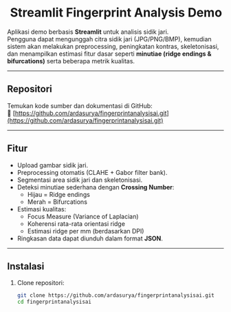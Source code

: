 # ​ Streamlit Fingerprint Analysis Demo

Aplikasi demo berbasis **Streamlit** untuk analisis sidik jari.  
Pengguna dapat mengunggah citra sidik jari (JPG/PNG/BMP), kemudian sistem akan melakukan preprocessing, peningkatan kontras, skeletonisasi, dan menampilkan estimasi fitur dasar seperti **minutiae (ridge endings & bifurcations)** serta beberapa metrik kualitas.

---

##  Repositori
Temukan kode sumber dan dokumentasi di GitHub:  
🔗 [https://github.com/ardasurya/fingerprintanalysisai.git](https://github.com/ardasurya/fingerprintanalysisai.git)

---

##  Fitur
- Upload gambar sidik jari.
- Preprocessing otomatis (CLAHE + Gabor filter bank).
- Segmentasi area sidik jari dan skeletonisasi.
- Deteksi minutiae sederhana dengan **Crossing Number**:
  - Hijau = Ridge endings
  - Merah = Bifurcations
- Estimasi kualitas:
  - Focus Measure (Variance of Laplacian)
  - Koherensi rata-rata orientasi ridge
  - Estimasi ridge per mm (berdasarkan DPI)
- Ringkasan data dapat diunduh dalam format **JSON**.

---

##  Instalasi
1. Clone repositori:
   ```bash
   git clone https://github.com/ardasurya/fingerprintanalysisai.git
   cd fingerprintanalysisai
